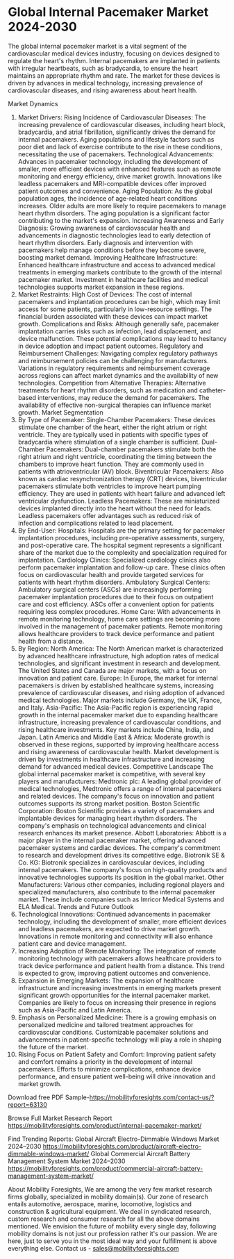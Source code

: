 # Global Internal Pacemaker Market 2024-2030
The global internal pacemaker market is a vital segment of the cardiovascular medical devices industry, focusing on devices designed to regulate the heart's rhythm. Internal pacemakers are implanted in patients with irregular heartbeats, such as bradycardia, to ensure the heart maintains an appropriate rhythm and rate. The market for these devices is driven by advances in medical technology, increasing prevalence of cardiovascular diseases, and rising awareness about heart health.

Market Dynamics
1. Market Drivers:
Rising Incidence of Cardiovascular Diseases: The increasing prevalence of cardiovascular diseases, including heart block, bradycardia, and atrial fibrillation, significantly drives the demand for internal pacemakers. Aging populations and lifestyle factors such as poor diet and lack of exercise contribute to the rise in these conditions, necessitating the use of pacemakers.
Technological Advancements: Advances in pacemaker technology, including the development of smaller, more efficient devices with enhanced features such as remote monitoring and energy efficiency, drive market growth. Innovations like leadless pacemakers and MRI-compatible devices offer improved patient outcomes and convenience.
Aging Population: As the global population ages, the incidence of age-related heart conditions increases. Older adults are more likely to require pacemakers to manage heart rhythm disorders. The aging population is a significant factor contributing to the market's expansion.
Increasing Awareness and Early Diagnosis: Growing awareness of cardiovascular health and advancements in diagnostic technologies lead to early detection of heart rhythm disorders. Early diagnosis and intervention with pacemakers help manage conditions before they become severe, boosting market demand.
Improving Healthcare Infrastructure: Enhanced healthcare infrastructure and access to advanced medical treatments in emerging markets contribute to the growth of the internal pacemaker market. Investment in healthcare facilities and medical technologies supports market expansion in these regions.
2. Market Restraints:
High Cost of Devices: The cost of internal pacemakers and implantation procedures can be high, which may limit access for some patients, particularly in low-resource settings. The financial burden associated with these devices can impact market growth.
Complications and Risks: Although generally safe, pacemaker implantation carries risks such as infection, lead displacement, and device malfunction. These potential complications may lead to hesitancy in device adoption and impact patient outcomes.
Regulatory and Reimbursement Challenges: Navigating complex regulatory pathways and reimbursement policies can be challenging for manufacturers. Variations in regulatory requirements and reimbursement coverage across regions can affect market dynamics and the availability of new technologies.
Competition from Alternative Therapies: Alternative treatments for heart rhythm disorders, such as medication and catheter-based interventions, may reduce the demand for pacemakers. The availability of effective non-surgical therapies can influence market growth.
Market Segmentation
1. By Type of Pacemaker:
Single-Chamber Pacemakers: These devices stimulate one chamber of the heart, either the right atrium or right ventricle. They are typically used in patients with specific types of bradycardia where stimulation of a single chamber is sufficient.
Dual-Chamber Pacemakers: Dual-chamber pacemakers stimulate both the right atrium and right ventricle, coordinating the timing between the chambers to improve heart function. They are commonly used in patients with atrioventricular (AV) block.
Biventricular Pacemakers: Also known as cardiac resynchronization therapy (CRT) devices, biventricular pacemakers stimulate both ventricles to improve heart pumping efficiency. They are used in patients with heart failure and advanced left ventricular dysfunction.
Leadless Pacemakers: These are miniaturized devices implanted directly into the heart without the need for leads. Leadless pacemakers offer advantages such as reduced risk of infection and complications related to lead placement.
2. By End-User:
Hospitals: Hospitals are the primary setting for pacemaker implantation procedures, including pre-operative assessments, surgery, and post-operative care. The hospital segment represents a significant share of the market due to the complexity and specialization required for implantation.
Cardiology Clinics: Specialized cardiology clinics also perform pacemaker implantation and follow-up care. These clinics often focus on cardiovascular health and provide targeted services for patients with heart rhythm disorders.
Ambulatory Surgical Centers: Ambulatory surgical centers (ASCs) are increasingly performing pacemaker implantation procedures due to their focus on outpatient care and cost efficiency. ASCs offer a convenient option for patients requiring less complex procedures.
Home Care: With advancements in remote monitoring technology, home care settings are becoming more involved in the management of pacemaker patients. Remote monitoring allows healthcare providers to track device performance and patient health from a distance.
3. By Region:
North America: The North American market is characterized by advanced healthcare infrastructure, high adoption rates of medical technologies, and significant investment in research and development. The United States and Canada are major markets, with a focus on innovation and patient care.
Europe: In Europe, the market for internal pacemakers is driven by established healthcare systems, increasing prevalence of cardiovascular diseases, and rising adoption of advanced medical technologies. Major markets include Germany, the UK, France, and Italy.
Asia-Pacific: The Asia-Pacific region is experiencing rapid growth in the internal pacemaker market due to expanding healthcare infrastructure, increasing prevalence of cardiovascular conditions, and rising healthcare investments. Key markets include China, India, and Japan.
Latin America and Middle East & Africa: Moderate growth is observed in these regions, supported by improving healthcare access and rising awareness of cardiovascular health. Market development is driven by investments in healthcare infrastructure and increasing demand for advanced medical devices.
Competitive Landscape
The global internal pacemaker market is competitive, with several key players and manufacturers:
Medtronic plc: A leading global provider of medical technologies, Medtronic offers a range of internal pacemakers and related devices. The company's focus on innovation and patient outcomes supports its strong market position.
Boston Scientific Corporation: Boston Scientific provides a variety of pacemakers and implantable devices for managing heart rhythm disorders. The company's emphasis on technological advancements and clinical research enhances its market presence.
Abbott Laboratories: Abbott is a major player in the internal pacemaker market, offering advanced pacemaker systems and cardiac devices. The company's commitment to research and development drives its competitive edge.
Biotronik SE & Co. KG: Biotronik specializes in cardiovascular devices, including internal pacemakers. The company's focus on high-quality products and innovative technologies supports its position in the global market.
Other Manufacturers: Various other companies, including regional players and specialized manufacturers, also contribute to the internal pacemaker market. These include companies such as Imricor Medical Systems and ELA Medical.
Trends and Future Outlook
1. Technological Innovations: Continued advancements in pacemaker technology, including the development of smaller, more efficient devices and leadless pacemakers, are expected to drive market growth. Innovations in remote monitoring and connectivity will also enhance patient care and device management.
2. Increasing Adoption of Remote Monitoring: The integration of remote monitoring technology with pacemakers allows healthcare providers to track device performance and patient health from a distance. This trend is expected to grow, improving patient outcomes and convenience.
3. Expansion in Emerging Markets: The expansion of healthcare infrastructure and increasing investments in emerging markets present significant growth opportunities for the internal pacemaker market. Companies are likely to focus on increasing their presence in regions such as Asia-Pacific and Latin America.
4. Emphasis on Personalized Medicine: There is a growing emphasis on personalized medicine and tailored treatment approaches for cardiovascular conditions. Customizable pacemaker solutions and advancements in patient-specific technology will play a role in shaping the future of the market.
5. Rising Focus on Patient Safety and Comfort: Improving patient safety and comfort remains a priority in the development of internal pacemakers. Efforts to minimize complications, enhance device performance, and ensure patient well-being will drive innovation and market growth.


Download free PDF Sample-https://mobilityforesights.com/contact-us/?report=63130




Browse Full Market Research Report 
https://mobilityforesights.com/product/internal-pacemaker-market/


Find Trending Reports:
Global Aircraft Electro-Dimmable Windows Market 2024–2030
https://mobilityforesights.com/product/aircraft-electro-dimmable-windows-market/
Global Commercial Aircraft Battery Management System Market 2024–2030
https://mobilityforesights.com/product/commercial-aircraft-battery-management-system-market/






About Mobility Foresights,
We are among the very few market research firms globally, specialized in mobility domain(s). Our zone of research entails automotive, aerospace, marine, locomotive, logistics and construction & agricultural equipment. We deal in syndicated research, custom research and consumer research for all the above domains mentioned.
We envision the future of mobility every single day, following mobility domains is not just our profession rather it's our passion. We are here, just to serve you in the most ideal way and your fulfillment is above everything else. Contact us -  sales@mobilityforesights.com 
